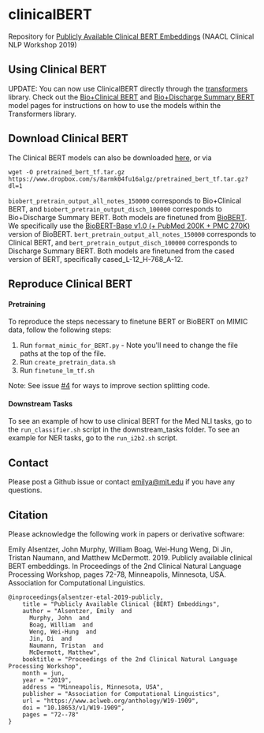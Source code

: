 # clinicalBERT
Repository for [Publicly Available Clinical BERT Embeddings](https://www.aclweb.org/anthology/W19-1909/) (NAACL Clinical NLP Workshop 2019)

## Using Clinical BERT

UPDATE: You can now use ClinicalBERT directly through the [transformers](https://github.com/huggingface/transformers)  library. Check out the [Bio+Clinical BERT](https://huggingface.co/emilyalsentzer/Bio_ClinicalBERT) and [Bio+Discharge Summary BERT](https://huggingface.co/emilyalsentzer/Bio_Discharge_Summary_BERT) model pages for instructions on how to use the models within the Transformers library. 

## Download Clinical BERT

The Clinical BERT models can also be downloaded [here](https://www.dropbox.com/s/8armk04fu16algz/pretrained_bert_tf.tar.gz?dl=0), or via

```
wget -O pretrained_bert_tf.tar.gz https://www.dropbox.com/s/8armk04fu16algz/pretrained_bert_tf.tar.gz?dl=1
```

`biobert_pretrain_output_all_notes_150000` corresponds to Bio+Clinical BERT, and `biobert_pretrain_output_disch_100000` corresponds to Bio+Discharge Summary BERT. Both models are finetuned from [BioBERT](https://arxiv.org/abs/1901.08746). We specifically use the [BioBERT-Base v1.0 (+ PubMed 200K + PMC 270K)](https://github.com/naver/biobert-pretrained) version of BioBERT.
`bert_pretrain_output_all_notes_150000` corresponds to Clinical BERT, and `bert_pretrain_output_disch_100000` corresponds to Discharge Summary BERT. Both models are finetuned from the cased version of BERT, specifically cased_L-12_H-768_A-12. 

## Reproduce Clinical BERT
#### Pretraining
To reproduce the steps necessary to finetune BERT or BioBERT on MIMIC data, follow the following steps:
1. Run `format_mimic_for_BERT.py` - Note you'll need to change the file paths at the top of the file.
2. Run `create_pretrain_data.sh`
3. Run `finetune_lm_tf.sh`

Note: See issue [#4](https://github.com/EmilyAlsentzer/clinicalBERT/issues/4) for ways to improve section splitting code. 

#### Downstream Tasks
To see an example of how to use clinical BERT for the Med NLI tasks, go to the `run_classifier.sh` script in the downstream_tasks folder. To see an example for NER tasks, go to the `run_i2b2.sh` script.

## Contact
Please post a Github issue or contact emilya@mit.edu if you have any questions.

## Citation
Please acknowledge the following work in papers or derivative software:

Emily Alsentzer, John Murphy, William Boag, Wei-Hung Weng, Di Jin, Tristan Naumann, and Matthew McDermott. 2019. Publicly available clinical BERT embeddings. In Proceedings of the 2nd Clinical Natural Language Processing Workshop, pages 72-78, Minneapolis, Minnesota, USA. Association for Computational Linguistics. 

```
@inproceedings{alsentzer-etal-2019-publicly,
    title = "Publicly Available Clinical {BERT} Embeddings",
    author = "Alsentzer, Emily  and
      Murphy, John  and
      Boag, William  and
      Weng, Wei-Hung  and
      Jin, Di  and
      Naumann, Tristan  and
      McDermott, Matthew",
    booktitle = "Proceedings of the 2nd Clinical Natural Language Processing Workshop",
    month = jun,
    year = "2019",
    address = "Minneapolis, Minnesota, USA",
    publisher = "Association for Computational Linguistics",
    url = "https://www.aclweb.org/anthology/W19-1909",
    doi = "10.18653/v1/W19-1909",
    pages = "72--78"
}
```
